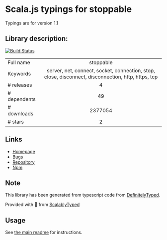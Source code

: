 
# Scala.js typings for stoppable

Typings are for version 1.1

## Library description:
[![Build Status](https://travis-ci.org/hunterloftis/stoppable.svg?branch=master)](https://travis-ci.org/hunterloftis/stoppable)

|                    |                 |
| ------------------ | :-------------: |
| Full name          | stoppable |
| Keywords           | server, net, connect, socket, connection, stop, close, disconnect, disconnection, http, https, tcp |
| # releases         | 4 |
| # dependents       | 49 |
| # downloads        | 2377054 |
| # stars            | 2 |

## Links
- [Homepage](https://github.com/hunterloftis/stoppable)
- [Bugs](https://github.com/hunterloftis/stoppable/issues)
- [Repository](https://github.com/hunterloftis/stoppable)
- [Npm](https://www.npmjs.com/package/stoppable)
    


## Note
This library has been generated from typescript code from [DefinitelyTyped](https://definitelytyped.org).

Provided with :purple_heart: from [ScalablyTyped](https://github.com/oyvindberg/ScalablyTyped)

## Usage
See [the main readme](../../readme.md) for instructions.


